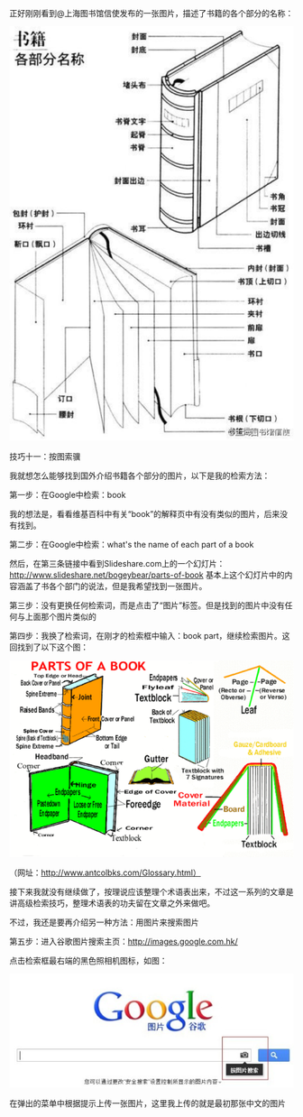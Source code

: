 正好刚刚看到@上海图书馆信使发布的一张图片，描述了书籍的各个部分的名称：

![](SearchSkills/Pics/10-1.png)

技巧十一：按图索骥

我就想怎么能够找到国外介绍书籍各个部分的图片，以下是我的检索方法：

第一步：在Google中检索：book

我的想法是，看看维基百科中有关“book”的解释页中有没有类似的图片，后来没有找到。

第二步：在Google中检索：what's the name of each part of a book

然后，在第三条链接中看到Slideshare.com上的一个幻灯片：http://www.slideshare.net/bogeybear/parts-of-book 
基本上这个幻灯片中的内容涵盖了书各个部门的说法，但是我希望找到一张图片。

第三步：没有更换任何检索词，而是点击了“图片”标签。但是找到的图片中没有任何与上面那个图片类似的

第四步：我换了检索词，在刚才的检索框中输入：book part，继续检索图片。这回找到了以下这个图：

![](SearchSkills/Pics/10-2.png)

（网址：http://www.antcolbks.com/Glossary.html） 

接下来我就没有继续做了，按理说应该整理个术语表出来，不过这一系列的文章是讲高级检索技巧，整理术语表的功夫留在文章之外来做吧。

不过，我还是要再介绍另一种方法：用图片来搜索图片

第五步：进入谷歌图片搜索主页：http://images.google.com.hk/ 

点击检索框最右端的黑色照相机图标，如图：

![](SearchSkills/Pics/10-3.png)

在弹出的菜单中根据提示上传一张图片，这里我上传的就是最初那张中文的图片

